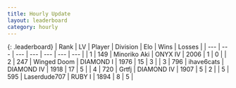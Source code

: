 ```yaml
---
title: Hourly Update
layout: leaderboard
category: hourly
---
```


{: .leaderboard}
| Rank | LV | Player | Division | Elo | Wins | Losses |
| --- | --- | --- | --- | --- | --- | --- |
| <span data-change="0">1</span> | 149 | <span title="ID: 456466">Minoriko Aki</span> | ONYX IV | <span data-change="0">2006</span> | <span data-change="0">1</span> | <span data-change="0">0</span> |
| <span data-change="0">2</span> | 247 | <span title="ID: 744396">Winged Doom</span> | DIAMOND I | <span data-change="15">1976</span> | <span data-change="2">15</span> | <span data-change="0">3</span> |
| <span data-change="3">3</span> | 796 | <span title="ID: 128269">ihave6cats</span> | DIAMOND IV | <span data-change="29">1918</span> | <span data-change="3">17</span> | <span data-change="0">5</span> |
| <span data-change="-1">4</span> | 720 | <span title="ID: 742306">Grtfj</span> | DIAMOND IV | <span data-change="0">1907</span> | <span data-change="0">5</span> | <span data-change="0">2</span> |
| <span data-change="-1">5</span> | 595 | <span title="ID: 372321">Laserdude707</span> | RUBY I | <span data-change="0">1894</span> | <span data-change="0">8</span> | <span data-change="0">5</span> |